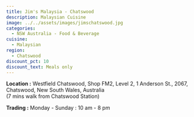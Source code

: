 ```yaml
---
title: Jim's Malaysia - Chatswood
description: Malaysian Cuisine
image: ../../assets/images/jimschatswood.jpg
categories:
  - NSW Australia - Food & Beverage
cuisine:
  - Malaysian
region:
  - Chatswood
discount_pct: 10
discount_text: Meals only
---
```

**Location :** Westfield Chatswood, Shop FM2, Level 2, 1 Anderson St., 2067, Chatswood, New South Wales, Australia\
(7 mins walk from Chatswood Station)

**Trading :** Monday - Sunday : 10 am - 8 pm
